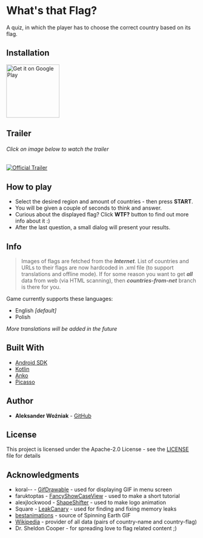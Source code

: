 # What's that Flag?

A quiz, in which the player has to choose the correct country based on its flag.

## Installation

<a href='https://play.google.com/store/apps/details?id=me.wozappz.whatsthatflag&pcampaignid=MKT-Other-global-all-co-prtnr-py-PartBadge-Mar2515-1'><img alt='Get it on Google Play' src='https://play.google.com/intl/en_us/badges/images/generic/en_badge_web_generic.png' height="140"/></a>

## Trailer

###### *Click on image below to watch the trailer*
<a href="http://www.youtube.com/watch?feature=player_embedded&v=JDHypI8OBec
" target="_blank"><img src="https://media.giphy.com/media/l4EoTXFYNouf9w0Ew/giphy.gif" 
alt="Official Trailer" /></a>

## How to play

* Select the desired region and amount of countries - then press **START**.
* You will be given a couple of seconds to think and answer.
* Curious about the displayed flag? Click **WTF?** button to find out more info about it :)
* After the last question, a small dialog will present your results.

## Info

> Images of flags are fetched from the ***Internet***. List of countries and URLs to their flags are now hardcoded in .xml file (to support translations and offline mode). If for some reason you want to get ***all*** data from web (via HTML scanning), then ***countries-from-net*** branch is there for you.

Game currently supports these languages:
* English *[default]*
* Polish

*More translations will be added in the future*

## Built With

* [Android SDK](https://developer.android.com/index.html)
* [Kotlin](https://kotlinlang.org/)
* [Anko](https://github.com/Kotlin/anko)
* [Picasso](https://github.com/square/picasso)

## Author

* **Aleksander Woźniak** - [GitHub](https://github.com/aleksanderwozniak)

## License

This project is licensed under the Apache-2.0 License - see the [LICENSE](LICENSE) file for details

## Acknowledgments

* koral-- - [GifDrawable](https://github.com/koral--/android-gif-drawable) - used for displaying GIF in menu screen
* faruktoptas - [FancyShowCaseView](https://github.com/faruktoptas/FancyShowCaseView) - used to make a short tutorial
* alexjlockwood - [ShapeShifter](https://github.com/alexjlockwood/ShapeShifter) - used to make logo animation
* Square - [LeakCanary](https://github.com/square/leakcanary) - used for finding and fixing memory leaks
* [bestanimations](http://bestanimations.com) - source of Spinning Earth GIF
* [Wikipedia](https://en.wikipedia.org/wiki/Main_Page) - provider of all data (pairs of country-name and country-flag)
* Dr. Sheldon Cooper - for spreading love to flag related content ;)
